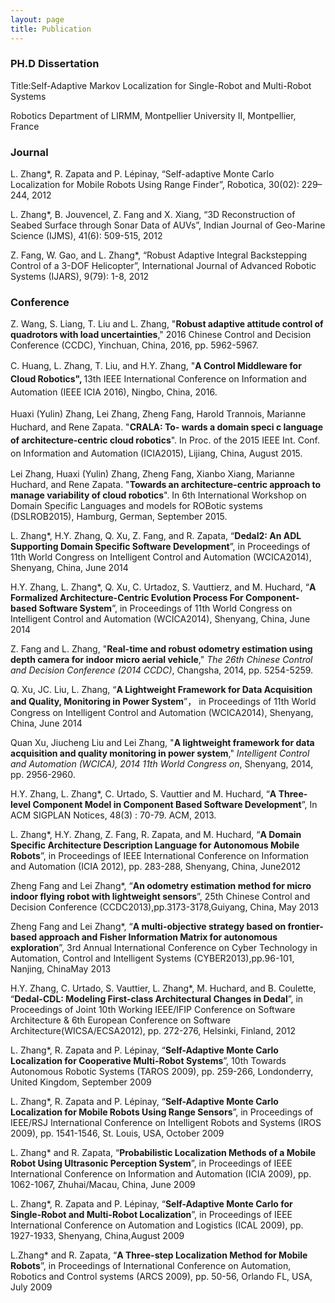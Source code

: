 ```yaml
---
layout: page
title: Publication
---
```

<div class="entry-content content-page " itemprop="text">
  <div id="pl-64"><div class="panel-grid" id="pg-64-0"><div class="panel-grid-cell" id="pgc-64-0-0"><div class="so-panel widget widget_sow-editor panel-first-child panel-last-child" id="panel-64-0-0-0" data-index="0"><div class="so-widget-sow-editor so-widget-sow-editor-base"><h3 class="widget-title">PH.D  Dissertation</h3>
<div class="siteorigin-widget-tinymce textwidget">
<p>Title:Self-Adaptive Markov Localization for Single-Robot and Multi-Robot Systems</p>
<p>Robotics Department of LIRMM, Montpellier University II, Montpellier, France<br/>
<!-- end .content --></p>
</div>
</div></div></div></div><div class="panel-grid" id="pg-64-1"><div class="panel-grid-cell" id="pgc-64-1-0"><div class="so-panel widget widget_sow-headline panel-first-child" id="panel-64-1-0-0" data-index="1"><div class="so-widget-sow-headline so-widget-sow-headline-default-1a5711974882"><div class="sow-headline-container ">
          <div class="decoration">
          <div class="decoration-inside"></div>
        </div>
        </div></div></div><div class="so-panel widget widget_sow-editor panel-last-child" id="panel-64-1-0-1" data-index="2"><div class="so-widget-sow-editor so-widget-sow-editor-base"><h3 class="widget-title">Journal</h3>
<div class="siteorigin-widget-tinymce textwidget">
<p>L. Zhang*, R. Zapata and P. Lépinay, “Self-adaptive Monte Carlo Localization for Mobile Robots Using Range Finder”, Robotica, 30(02): 229–244, 2012</p>
<p>L. Zhang*, B. Jouvencel, Z. Fang and X. Xiang, “3D Reconstruction of Seabed Surface through Sonar Data of AUVs”, Indian Journal of Geo-Marine Science (IJMS), 41(6): 509-515, 2012</p>
<p>Z. Fang, W. Gao, and L. Zhang*, “Robust Adaptive Integral Backstepping Control of a 3-DOF Helicopter”, International Journal of Advanced Robotic Systems (IJARS), 9(79): 1-8, 2012</p>
<p><!-- end .content --></p>
</div>
</div></div></div></div><div class="panel-grid" id="pg-64-2"><div class="panel-grid-cell" id="pgc-64-2-0"><div class="so-panel widget widget_sow-headline panel-first-child" id="panel-64-2-0-0" data-index="3"><div class="so-widget-sow-headline so-widget-sow-headline-default-1a5711974882"><div class="sow-headline-container ">
          <div class="decoration">
          <div class="decoration-inside"></div>
        </div>
        </div></div></div><div class="so-panel widget widget_sow-editor panel-last-child" id="panel-64-2-0-1" data-index="4"><div class="so-widget-sow-editor so-widget-sow-editor-base"><h3 class="widget-title">Conference</h3>
<div class="siteorigin-widget-tinymce textwidget">
<p>Z. Wang, S. Liang, T. Liu and L. Zhang, "<strong>Robust adaptive attitude control of quadrotors with load uncertainties</strong>," 2016 Chinese Control and Decision Conference (CCDC), Yinchuan, China, 2016, pp. 5962-5967.</p>
<p><span style="line-height: 1.5;">C. Huang, L. Zhang, T. Liu, and H.Y. Zhang, "<strong>A Control Middleware for Cloud Robotics", </strong>13th IEEE International Conference on Information and Automation (IEEE ICIA 2016), Ningbo, China, 2016.</span></p>
<p><span style="line-height: 1.5;">Huaxi (Yulin) Zhang, Lei Zhang, Zheng Fang, Harold Trannois, Marianne Huchard, and Rene Zapata. "</span><strong style="line-height: 1.5;">CRALA: To- wards a domain speci c language of architecture-centric cloud robotics</strong><span style="line-height: 1.5;">". In Proc. of the 2015 IEEE Int. Conf. on Information and Automation (ICIA2015), Lijiang, China, August 2015.</span></p>
<p>Lei Zhang, Huaxi (Yulin) Zhang, Zheng Fang, Xianbo Xiang, Marianne Huchard, and Rene Zapata. "<strong>Towards an architecture-centric approach to manage variability of cloud robotics</strong>". In 6th International Workshop on Domain Specific Languages and models for ROBotic systems (DSLROB2015), Hamburg, German, September 2015.</p>
<p>L. Zhang*, H.Y. Zhang, Q. Xu, Z. Fang, and R. Zapata, “<strong>Dedal2: An ADL Supporting Domain Specific Software Development</strong>”, in Proceedings of 11th World Congress on Intelligent Control and Automation (WCICA2014), Shenyang, China, June 2014</p>
<p>H.Y. Zhang, L. Zhang*, Q. Xu, C. Urtadoz, S. Vauttierz, and M. Huchard, “<strong>A Formalized Architecture-Centric Evolution Process For Component-based Software System</strong>”, in Proceedings of 11th World Congress on Intelligent Control and Automation (WCICA2014), Shenyang, China, June 2014</p>
<p>Z. Fang and L. Zhang, "<strong>Real-time and robust odometry estimation using depth camera for indoor micro aerial vehicle</strong>," <em>The 26th Chinese Control and Decision Conference (2014 CCDC)</em>, Changsha, 2014, pp. 5254-5259.</p>
<p>Q. Xu, JC. Liu, L. Zhang, “<strong>A Lightweight Framework for Data Acquisition and Quality, Monitoring in Power System</strong>”， in Proceedings of 11th World Congress on Intelligent Control and Automation (WCICA2014), Shenyang, China, June 2014</p>
<p>Quan Xu, Jiucheng Liu and Lei Zhang, "<strong>A lightweight framework for data acquisition and quality monitoring in power system</strong>," <em>Intelligent Control and Automation (WCICA), 2014 11th World Congress on</em>, Shenyang, 2014, pp. 2956-2960.</p>
<p>H.Y. Zhang, L. Zhang*, C. Urtado, S. Vauttier and M. Huchard, “<strong>A Three-level Component Model in Component Based Software Development</strong>”, In ACM SIGPLAN Notices, 48(3) : 70-79. ACM, 2013.</p>
<p>L. Zhang*, H.Y. Zhang, Z. Fang, R. Zapata, and M. Huchard, “<strong>A Domain Specific Architecture Description Language for Autonomous Mobile Robots</strong>”, in Proceedings of IEEE International Conference on Information and Automation (ICIA 2012), pp. 283-288, Shenyang, China, June2012</p>
<p>Zheng Fang and Lei Zhang*, “<strong>An odometry estimation method for micro indoor flying robot with lightweight sensors</strong>”, 25th Chinese Control and Decision Conference (CCDC2013),pp.3173-3178,Guiyang, China, May 2013</p>
<p>Zheng Fang and Lei Zhang*, “<strong>A multi-objective strategy based on frontier-based approach and Fisher Information Matrix for autonomous exploration</strong>”, 3rd Annual International Conference on Cyber Technology in Automation, Control and Intelligent Systems (CYBER2013),pp.96-101, Nanjing, ChinaMay 2013</p>
<p>H.Y. Zhang, C. Urtado, S. Vauttier, L. Zhang*, M. Huchard, and B. Coulette, “<strong>Dedal-CDL: Modeling First-class Architectural Changes in Dedal</strong>”, in Proceedings of Joint 10th Working IEEE/IFIP Conference on Software Architecture &amp; 6th European Conference on Software Architecture(WICSA/ECSA2012), pp. 272-276, Helsinki, Finland, 2012</p>
<p>L. Zhang*, R. Zapata and P. Lépinay, “<strong>Self-Adaptive Monte Carlo Localization for Cooperative Multi-Robot Systems</strong>”, 10th Towards Autonomous Robotic Systems (TAROS 2009), pp. 259-266, Londonderry, United Kingdom, September 2009</p>
<p>L. Zhang*, R. Zapata and P. Lépinay, “<strong>Self-Adaptive Monte Carlo Localization for Mobile Robots Using Range Sensors</strong>”, in Proceedings of IEEE/RSJ International Conference on Intelligent Robots and Systems (IROS 2009), pp. 1541-1546, St. Louis, USA, October 2009</p>
<p>L. Zhang* and R. Zapata, “<strong>Probabilistic Localization Methods of a Mobile Robot Using Ultrasonic Perception System</strong>”, in Proceedings of IEEE International Conference on Information and Automation (ICIA 2009), pp. 1062-1067, Zhuhai/Macau, China, June 2009</p>
<p>L. Zhang*, R. Zapata and P. Lépinay, “<strong>Self-Adaptive Monte Carlo for Single-Robot and Multi-Robot Localization</strong>”, in Proceedings of IEEE International Conference on Automation and Logistics (ICAL 2009), pp. 1927-1933, Shenyang, China,August 2009</p>
<p>L.Zhang* and R. Zapata, “<strong>A Three-step Localization Method for Mobile Robots</strong>”, in Proceedings of International Conference on Automation, Robotics and Control systems (ARCS 2009), pp. 50-56, Orlando FL, USA, July 2009</p>
<p><!-- end .content --></p>
</div>
</div></div></div></div></div>
